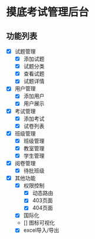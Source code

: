 
# 摸底考试管理后台

## 功能列表
- [x] 试题管理
  - [x] 添加试题
  - [x] 试题分类
  - [x] 查看试题
  - [x] 试题详情
- [x] 用户管理
  - [x] 添加用户
  - [x] 用户展示
- [x] 考试管理
  - [x] 添加考试
  - [x] 试卷列表
- [x] 班级管理
  - [x] 班级管理
  - [x] 教室管理
  - [x] 学生管理
- [x] 阅卷管理
  - [x] 待批班级
- [x] 其他功能
  - [x] 权限控制  
    - [X] 动态路由
    - [x] 403页面
    - [x] 404页面
  - [x] 国际化
  - [] 图标可视化
  - [x] excel导入/导出
